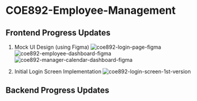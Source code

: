 # COE892-Employee-Management
## Frontend Progress Updates
1. Mock UI Design (using Figma)
![coe892-login-page-figma](https://github.com/Co1Sky/COE892-Employee-Management/assets/58276910/a9e1aab1-1e37-4818-8115-ca2ec87c49b0)
![coe892-employee-dashboard-figma](https://github.com/Co1Sky/COE892-Employee-Management/assets/58276910/0efd7195-67c7-46aa-8986-c5991b155b6e)
![coe892-manager-calendar-dashboard-figma](https://github.com/Co1Sky/COE892-Employee-Management/assets/58276910/e7ab82fe-abe2-44b7-a9d6-3b16769db83d)


2. Initial Login Screen Implementation 
![coe892-login-screen-1st-version](https://github.com/Co1Sky/COE892-Employee-Management/assets/58276910/b4c61eaa-41eb-49f8-a61f-b137b8eac92e)

## Backend Progress Updates
